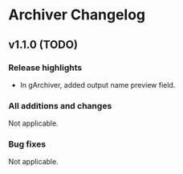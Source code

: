 Archiver Changelog
==================

## v1.1.0 (TODO)
### Release highlights
  - In gArchiver, added output name preview field.

### All additions and changes
Not applicable.

### Bug fixes
Not applicable.
